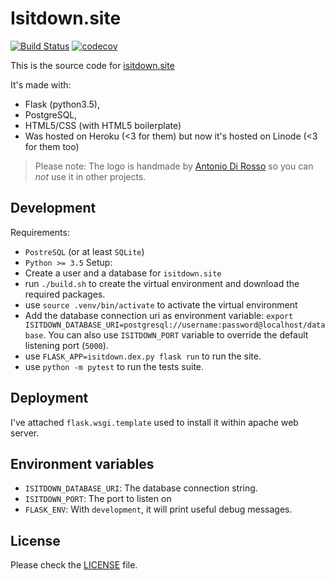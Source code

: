 # Isitdown.site
[![Build Status](https://travis-ci.org/FedericoPonzi/Isitdown.site.svg?branch=master)](https://travis-ci.org/FedericoPonzi/Isitdown.site)
[![codecov](https://codecov.io/gh/FedericoPonzi/Isitdown.site/branch/master/graph/badge.svg)](https://codecov.io/gh/FedericoPonzi/Isitdown.site)

This is the source code for [isitdown.site](http://isitdown.site)

It's made with: 
 * Flask (python3.5), 
 * PostgreSQL, 
 * HTML5/CSS (with HTML5 boilerplate)
 * Was hosted on Heroku (<3 for them) but now it's hosted on Linode (<3 for 
    them too)

> Please note: The logo is handmade by
[Antonio Di Rosso](https://www.behance.net/nano88) so you can *not* use it in other projects.

## Development
Requirements:
* `PostreSQL` (or at least `SQLite`) 
* `Python >= 3.5`
Setup:
 * Create a user and a database for `isitdown.site`
 * run `./build.sh` to create the virtual environment and download the required packages.
 * use `source .venv/bin/activate` to activate the virtual environment
 * Add the database connection uri as environment variable: `export ISITDOWN_DATABASE_URI=postgresql://username:password@localhost/database`. 
   You can also use `ISITDOWN_PORT` variable to override the default listening port (`5000`).
 * use `FLASK_APP=isitdown.dex.py flask run` to run the site.
 * use `python -m pytest` to run the tests suite.

## Deployment
I've attached `flask.wsgi.template` used to install it within apache web server.

## Environment variables
 * `ISITDOWN_DATABASE_URI`: The database connection string.
 * `ISITDOWN_PORT`: The port to listen on
 * `FLASK_ENV`: With `development`, it will print useful debug messages.

## License
Please check the [LICENSE](LICENSE) file.
